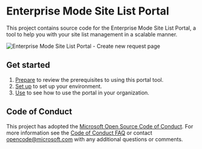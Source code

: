 # Enterprise Mode Site List Portal
This project contains source code for the Enterprise Mode Site List Portal, a tool to help you with your site list management in a scalable manner.

![Enterprise Mode Site List Portal - Create new request page](https://cloud.githubusercontent.com/assets/7266075/22607091/3cc4e554-ea0b-11e6-90fa-50d0af5e6509.png)

## Get started
1. [Prepare](https://docs.microsoft.com/en-us/internet-explorer/ie11-deploy-guide/use-the-enterprise-mode-portal) to review the prerequisites to using this portal tool.
2. [Set up](https://docs.microsoft.com/en-us/internet-explorer/ie11-deploy-guide/set-up-enterprise-mode-portal) to set up your environment.
3. [Use](https://docs.microsoft.com/en-us/internet-explorer/ie11-deploy-guide/workflow-processes-enterprise-mode-portal) to see how to use the portal in your organization.

## Code of Conduct

This project has adopted the [Microsoft Open Source Code of Conduct](https://opensource.microsoft.com/codeofconduct/). For more information see the [Code of Conduct FAQ](https://opensource.microsoft.com/codeofconduct/faq/) or contact [opencode@microsoft.com](mailto:opencode@microsoft.com) with any additional questions or comments.
